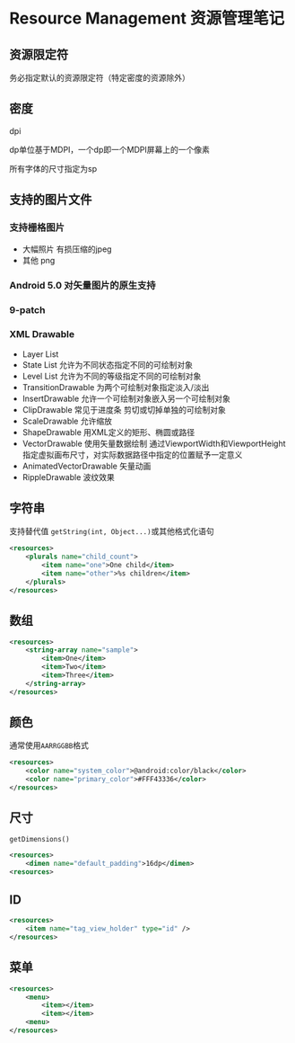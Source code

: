 # Resource Management 资源管理笔记

## 资源限定符

务必指定默认的资源限定符（特定密度的资源除外）

## 密度

dpi

dp单位基于MDPI，一个dp即一个MDPI屏幕上的一个像素

所有字体的尺寸指定为sp

## 支持的图片文件

### 支持栅格图片

- 大幅照片 有损压缩的jpeg
- 其他 png

### Android 5.0 对矢量图片的原生支持

### 9-patch

### XML Drawable

- Layer List
- State List 允许为不同状态指定不同的可绘制对象
- Level List 允许为不同的等级指定不同的可绘制对象
- TransitionDrawable 为两个可绘制对象指定淡入/淡出
- InsertDrawable 允许一个可绘制对象嵌入另一个可绘制对象
- ClipDrawable 常见于进度条 剪切或切掉单独的可绘制对象
- ScaleDrawable 允许缩放
- ShapeDrawable 用XML定义的矩形、椭圆或路径
- VectorDrawable 使用矢量数据绘制
    通过ViewportWidth和ViewportHeight指定虚拟画布尺寸，对实际数据路径中指定的位置赋予一定意义
- AnimatedVectorDrawable 矢量动画
- RippleDrawable 波纹效果

## 字符串

支持替代值 `getString(int, Object...)`或其他格式化语句

```xml
<resources>
    <plurals name="child_count">
        <item name="one">One child</item>
        <item name="other">%s children</item>
    </plurals>
</resources>
```

## 数组

```xml
<resources>
    <string-array name="sample">
        <item>One</item>
        <item>Two</item>
        <item>Three</item>
    </string-array>
</resources>
```

## 颜色

通常使用`AARRGGBB`格式

```xml
<resources>
    <color name="system_color">@android:color/black</color>
    <color name="primary_color">#FFF43336</color>
</resources>
```

## 尺寸

`getDimensions()`

```xml
<resources>
    <dimen name="default_padding">16dp</dimen>
<resources>
```

## ID

```xml
<resources>
    <item name="tag_view_holder" type="id" />
</resources>
```

## 菜单

```xml
<resources>
    <menu>
        <item></item>
        <item></item>
    <menu>
</resources>
```
